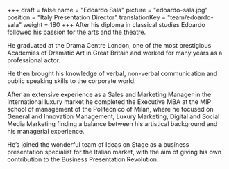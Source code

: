 +++
draft			= false
name			= "Edoardo Sala"
picture			= "edoardo-sala.jpg"
position 		= "Italy Presentation Director"
translationKey	= "team/edoardo-sala"
weight			= 180
+++
After his diploma in classical studies Edoardo followed his passion for the arts and the theatre.

He graduated at the Drama Centre London, one of the most prestigious Academies of Dramatic Art in Great Britain and worked for many years as a professional actor.

He then brought his knowledge of verbal, non-verbal communication and public speaking skills to the corporate world.

After an extensive experience as a Sales and Marketing Manager in the International luxury market he completed the Executive MBA at the MIP school of management of the Politecnico of Milan, where he focused on General and Innovation Management, Luxury Marketing, Digital and Social Media Marketing finding a balance between his artistical background and his managerial experience.

He’s joined the wonderful team of Ideas on Stage as a business presentation specialist for the Italian market, with the aim of giving his own contribution to the Business Presentation Revolution.